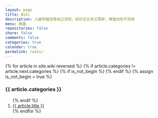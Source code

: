 ```yaml
---
layout: page
title: Wiki
description: 人越学越觉得自己无知，知识点又多又零碎，再饿也吃不完呀
menu: 维基
repositories: false
share: false
comments: false
categories: true
calendar: true
permalink: /wiki/
---
```


<div>
  {% for article in site.wiki reversed %}
    {% if article.categories != article.next.categories %}
      {% if is_not_begin %}
        </ol>
      {% endif %}
      {% assign is_not_begin = true %}
      <h3>{{ article.categories }}</h3>
      <ol class="posts-list">
    {% endif %}
    <li class="posts-list-item">
      <a class="posts-list-name" href="{{ article.url }}">{{ article.title }}</a>
    </li>
  {% endfor %}
  </ol>
</div>